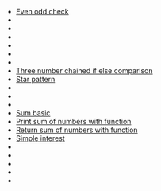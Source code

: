 - [Even odd check](./odd_even_check.java)
- [](./swapping_variables.java)
- [](./switch_case_days_of_week.java)
- [](./if_else_two_numbers_comparision.java)
- [](./for_loop_multiplication_table.java)
- [](./sum_of_digits.java)
- [](reverse_of_number.java)
- [Three number chained if else comparison](./chained_if_else_number_comparision.java)
- [Star pattern](./star_pattern.java)
- [](./matrix_addition.java)
- [](./array_average.java)
- [](./matrix_multiplication.java)
- [Sum basic](./sum_basic_function.java)
- [Print sum of numbers with function](./sum_taking_arguments.java)
- [Return sum of numbers with function](./sum_function_returning_int.java)
- [Simple interest](./simple_interest.java)
- [](./factorial_for_loop.java)
- [](./factorial_recursive.java)
- [](./single_inheritance.java)
- [](./bank.java)
- [](./student_inheritance.java)